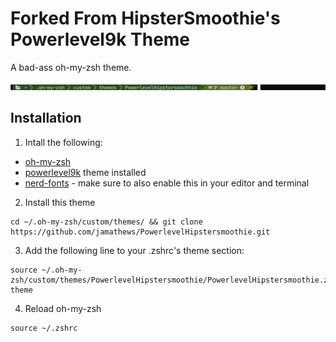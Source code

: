 # Forked From HipsterSmoothie's Powerlevel9k Theme

A bad-ass oh-my-zsh theme.

![screenshot](screenshot.png)


## Installation
1. Intall the following:
* [oh-my-zsh](https://github.com/robbyrussell/oh-my-zsh)
* [powerlevel9k](https://github.com/bhilburn/powerlevel9k) theme installed
* [nerd-fonts](https://github.com/ryanoasis/nerd-fonts/tree/master/patched-fonts/FiraMono/Regular/complete) - make sure to also enable this in your editor and terminal
2. Install this theme
```
cd ~/.oh-my-zsh/custom/themes/ && git clone https://github.com/jamathews/PowerlevelHipstersmoothie.git
```

3. Add the following line to your .zshrc's theme section:

```
source ~/.oh-my-zsh/custom/themes/PowerlevelHipstersmoothie/PowerlevelHipstersmoothie.zsh-theme
```
4. Reload oh-my-zsh

```
source ~/.zshrc
```
